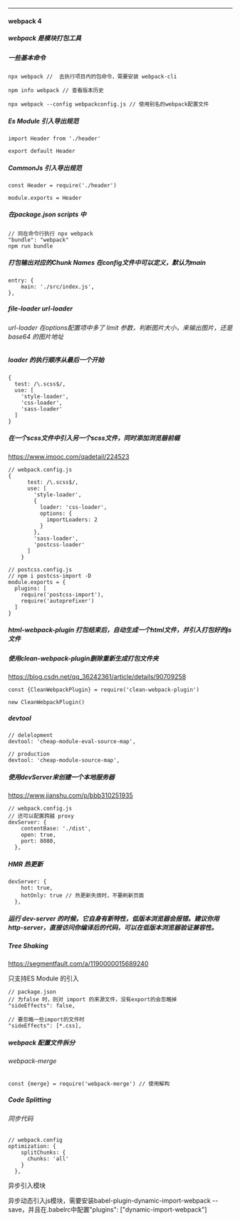 ------

#### webpack 4



##### webpack 是模块打包工具

##### 

##### 一些基本命令

```
npx webpack //  去执行项目内的包命令，需要安装 webpack-cli

npm info webpack // 查看版本历史

npx webpack --config webpackconfig.js // 使用别名的webpack配置文件
```



##### Es Module 引入导出规范

```
import Header from './header'

export default Header
```



##### CommonJs 引入导出规范

```
const Header = require('./header')

module.exports = Header
```



##### 在package.json  scripts 中

```
// 同在命令行执行 npx webpack
"bundle": "webpack"
npm run bundle
```



##### 打包输出对应的Chunk Names 在config文件中可以定义，默认为main

```
entry: {
	main: './src/index.js',
},
```



##### file-loader  url-loader

###### url-loader 在options配置项中多了 limit 参数，判断图片大小，来输出图片，还是base64 的图片地址



##### loader 的执行顺序从最后一个开始

```
{
  test: /\.scss$/,
  use: [
    'style-loader',
    'css-loader',
    'sass-loader'
  ]
}
```



##### 在一个scss文件中引入另一个scss文件，同时添加浏览器前缀

https://www.imooc.com/qadetail/224523

```
// webpack.config.js
{
      test: /\.scss$/,
      use: [
        'style-loader',
        {
          loader: 'css-loader',
          options: {
            importLoaders: 2
          }
        },
        'sass-loader',
        'postcss-loader'
      ]
    }
```

```
// postcss.config.js
// npm i postcss-import -D
module.exports = {
  plugins: [
    require('postcss-import'),
    require('autoprefixer')
  ]
}
```



##### html-webpack-plugin 打包结束后，自动生成一个html文件，并引入打包好的js文件



##### 使用clean-webpack-plugin删除重新生成打包文件夹

https://blog.csdn.net/qq_36242361/article/details/90709258

```
const {CleanWebpackPlugin} = require('clean-webpack-plugin')

new CleanWebpackPlugin()
```



##### devtool

```
// delelopment
devtool: 'cheap-module-eval-source-map',

// production
devtool: 'cheap-module-source-map',
```



##### 使用devServer来创建一个本地服务器

https://www.jianshu.com/p/bbb310251935

```
// webpack.config.js
// 还可以配置跨越 proxy
devServer: {
    contentBase: './dist',
    open: true,
    port: 8080,
  },
```



##### HMR 热更新

```
devServer: {
    hot: true,
    hotOnly: true // 热更新失效时，不要刷新页面
  },
```



##### 运行 dev-server 的时候，它自身有新特性，低版本浏览器会报错。建议你用 http-server，直接访问你编译后的代码，可以在低版本浏览器验证兼容性。





##### Tree Shaking

https://segmentfault.com/a/1190000015689240

只支持ES Module 的引入



```
// package.json
// 为false 时，则对 import 的来源文件，没有export的会忽略掉
"sideEffects": false,

// 要忽略一些import的文件时
"sideEffects": [*.css],

```



##### webpack 配置文件拆分

###### webpack-merge

```
const {merge} = require('webpack-merge') // 使用解构
```



##### Code Splitting

###### 同步代码

```
// webpack.config
optimization: {
    splitChunks: {
      chunks: 'all'
    }
  },
```

异步引入模块

异步动态引入js模块，需要安装babel-plugin-dynamic-import-webpack --save，并且在.babelrc中配置"plugins": ["dynamic-import-webpack"]